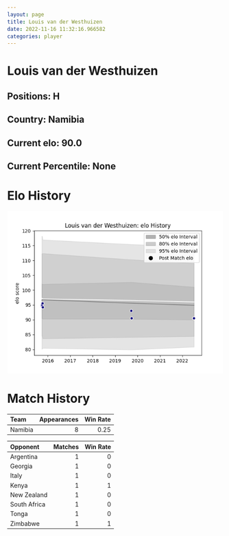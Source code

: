 ```yaml
---  
layout: page  
title: Louis van der Westhuizen  
date: 2022-11-16 11:32:16.966582  
categories: player  
---
```

# Louis van der Westhuizen

## Positions: H

## Country: Namibia

## Current elo: 90.0

## Current Percentile: None

# Elo History


![elo history](history_LouisvanderWesthuizen.png)
# Match History


| Team    |   Appearances |   Win Rate |
|:--------|--------------:|-----------:|
| Namibia |             8 |       0.25 |

| Opponent     |   Matches |   Win Rate |
|:-------------|----------:|-----------:|
| Argentina    |         1 |          0 |
| Georgia      |         1 |          0 |
| Italy        |         1 |          0 |
| Kenya        |         1 |          1 |
| New Zealand  |         1 |          0 |
| South Africa |         1 |          0 |
| Tonga        |         1 |          0 |
| Zimbabwe     |         1 |          1 |